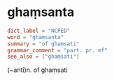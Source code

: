 # ghaṃsanta

``` toml
dict_label = "NCPED"
word = "ghaṃsanta"
summary = "of ghaṃsati"
grammar_comment = "part. pr. mf"
see_also = ["ghaṃsati"]
```

(\~antī)n. of ghaṃsati

